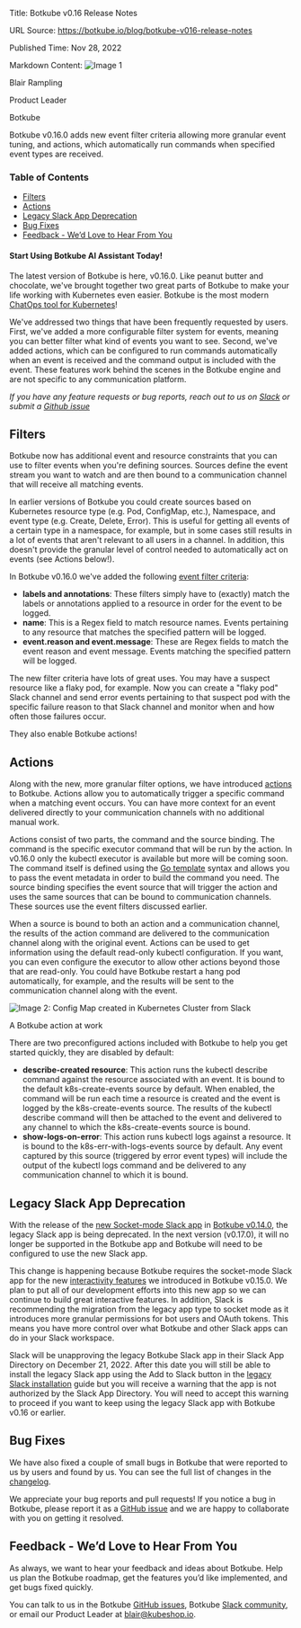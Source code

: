 Title: Botkube v0.16 Release Notes

URL Source: https://botkube.io/blog/botkube-v016-release-notes

Published Time: Nov 28, 2022

Markdown Content:
![Image 1](https://assets-global.website-files.com/634fabb21508d6c9db9bc46f/636df3edbf5389368f6bef9c_cYbM1beBC5tQnSPVfaXCg_W9tkHugByZV2TOleN6pTw.jpeg)

Blair Rampling

Product Leader

Botkube

Botkube v0.16.0 adds new event filter criteria allowing more granular event tuning, and actions, which automatically run commands when specified event types are received.

### Table of Contents

*   [Filters](#filters)
*   [Actions](#actions)
*   [Legacy Slack App Deprecation](#legacy-slack-app-deprecation)
*   [Bug Fixes](#bug-fixes)
*   [Feedback - We’d Love to Hear From You](#feedback-we-d-love-to-hear-from-you)

#### Start Using Botkube AI Assistant Today!

The latest version of Botkube is here, v0.16.0. Like peanut butter and chocolate, we've brought together two great parts of Botkube to make your life working with Kubernetes even easier. Botkube is the most modern [ChatOps tool for Kubernetes](http://botkube.io/)!

We've addressed two things that have been frequently requested by users. First, we've added a more configurable filter system for events, meaning you can better filter what kind of events you want to see. Second, we've added actions, which can be configured to run commands automatically when an event is received and the command output is included with the event. These features work behind the scenes in the Botkube engine and are not specific to any communication platform.

_If you have any feature requests or bug reports, reach out to us on [Slack](http://join.botkube.io/) or submit a [Github issue](https://github.com/kubeshop/botkube/issues)_

Filters
-------

Botkube now has additional event and resource constraints that you can use to filter events when you're defining sources. Sources define the event stream you want to watch and are then bound to a communication channel that will receive all matching events.

In earlier versions of Botkube you could create sources based on Kubernetes resource type (e.g. Pod, ConfigMap, etc.), Namespace, and event type (e.g. Create, Delete, Error). This is useful for getting all events of a certain type in a namespace, for example, but in some cases still results in a lot of events that aren't relevant to all users in a channel. In addition, this doesn't provide the granular level of control needed to automatically act on events (see Actions below!).

In Botkube v0.16.0 we've added the following [event filter criteria](https://docs.botkube.io/next/configuration/source#kubernetes-resource-events):

*   **labels and annotations**: These filters simply have to (exactly) match the labels or annotations applied to a resource in order for the event to be logged.
*   **name**: This is a Regex field to match resource names. Events pertaining to any resource that matches the specified pattern will be logged.
*   **event.reason and event.message**: These are Regex fields to match the event reason and event message. Events matching the specified pattern will be logged.

The new filter criteria have lots of great uses. You may have a suspect resource like a flaky pod, for example. Now you can create a "flaky pod" Slack channel and send error events pertaining to that suspect pod with the specific failure reason to that Slack channel and monitor when and how often those failures occur.

They also enable Botkube actions!

Actions
-------

Along with the new, more granular filter options, we have introduced [actions](https://docs.botkube.io/next/configuration/action) to Botkube. Actions allow you to automatically trigger a specific command when a matching event occurs. You can have more context for an event delivered directly to your communication channels with no additional manual work.

Actions consist of two parts, the command and the source binding. The command is the specific executor command that will be run by the action. In v0.16.0 only the kubectl executor is available but more will be coming soon. The command itself is defined using the [Go template](https://golang.org/pkg/text/template/) syntax and allows you to pass the event metadata in order to build the command you need. The source binding specifies the event source that will trigger the action and uses the same sources that can be bound to communication channels. These sources use the event filters discussed earlier.

When a source is bound to both an action and a communication channel, the results of the action command are delivered to the communication channel along with the original event. Actions can be used to get information using the default read-only kubectl configuration. If you want, you can even configure the executor to allow other actions beyond those that are read-only. You could have Botkube restart a hang pod automatically, for example, and the results will be sent to the communication channel along with the event.

![Image 2: Config Map created in Kubernetes Cluster from Slack](https://assets-global.website-files.com/634fabb21508d6c9db9bc46f/6384b39243714f0c359b33fb_vpk-kQTm3FfWa0WOV6yI7kl5Zg8Fv4kwQDDPDycWIDWbSbuoapqDwW-z95PUaA8qDINbpb92Z1k-gTtYC-qNf83CLnWJ_1nFQ4BJbniN-gywZtU2siAcyz8jIpvwKuGn90vIGCbnChTj7eIV21j7dGlO8_dAFNhtnOETwIPB4EU7-j5EX8S9G3qw1FQeCw.png)

A Botkube action at work

There are two preconfigured actions included with Botkube to help you get started quickly, they are disabled by default:

*   **describe-created resource**: This action runs the kubectl describe command against the resource associated with an event. It is bound to the default k8s-create-events source by default. When enabled, the command will be run each time a resource is created and the event is logged by the k8s-create-events source. The results of the kubectl describe command will then be attached to the event and delivered to any channel to which the k8s-create-events source is bound.
*   **show-logs-on-error**: This action runs kubectl logs against a resource. It is bound to the k8s-err-with-logs-events source by default. Any event captured by this source (triggered by error event types) will include the output of the kubectl logs command and be delivered to any communication channel to which it is bound.

Legacy Slack App Deprecation
----------------------------

With the release of the [new Socket-mode Slack app](https://docs.botkube.io/installation/socketslack/) in [Botkube v0.14.0](https://botkube.io/blog/botkube-v014-release-notes#new-botkube-slack-app), the legacy Slack app is being deprecated. In the next version (v0.17.0), it will no longer be supported in the Botkube app and Botkube will need to be configured to use the new Slack app.

This change is happening because Botkube requires the socket-mode Slack app for the new [interactivity features](https://botkube.io/blog/botkube-v015-release-notes#interactive-kubectl) we introduced in Botkube v0.15.0. We plan to put all of our development efforts into this new app so we can continue to build great interactive features. In addition, Slack is recommending the migration from the legacy app type to socket mode as it introduces more granular permissions for bot users and OAuth tokens. This means you have more control over what Botkube and other Slack apps can do in your Slack workspace.

Slack will be unapproving the legacy Botkube Slack app in their Slack App Directory on December 21, 2022. After this date you will still be able to install the legacy Slack app using the Add to Slack button in the [legacy Slack installation](https://docs.botkube.io/0.15/installation/slack/) guide but you will receive a warning that the app is not authorized by the Slack App Directory. You will need to accept this warning to proceed if you want to keep using the legacy Slack app with Botkube v0.16 or earlier.

Bug Fixes
---------

We have also fixed a couple of small bugs in Botkube that were reported to us by users and found by us. You can see the full list of changes in the [changelog](https://github.com/kubeshop/botkube/releases/tag/v0.16.0).

We appreciate your bug reports and pull requests! If you notice a bug in Botkube, please report it as a [GitHub issue](https://github.com/kubeshop/botkube/issues) and we are happy to collaborate with you on getting it resolved.

Feedback - We’d Love to Hear From You
-------------------------------------

As always, we want to hear your feedback and ideas about Botkube. Help us plan the Botkube roadmap, get the features you’d like implemented, and get bugs fixed quickly.

You can talk to us in the Botkube [GitHub issues](https://github.com/kubeshop/botkube/issues), Botkube [Slack community](https://join.botkube.io/), or email our Product Leader at [blair@kubeshop.io](mailto:blair@kubeshop.io).
